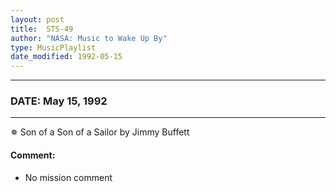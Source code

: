 ```yaml
---
layout: post
title:  STS-49
author: "NASA: Music to Wake Up By"
type: MusicPlaylist
date_modified: 1992-05-15
---
```


----
### DATE: May 15, 1992
----
✵ Son of a Son of a Sailor by Jimmy Buffett

#### Comment:
* No mission comment
